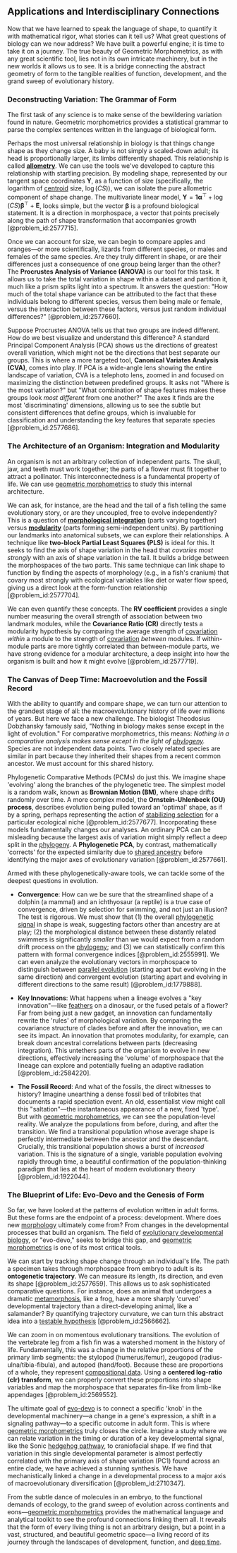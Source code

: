 ## Applications and Interdisciplinary Connections

Now that we have learned to speak the language of shape, to quantify it with mathematical rigor, what stories can it tell us? What great questions of biology can we now address? We have built a powerful engine; it is time to take it on a journey. The true beauty of Geometric Morphometrics, as with any great scientific tool, lies not in its own intricate machinery, but in the new worlds it allows us to see. It is a bridge connecting the abstract geometry of form to the tangible realities of function, development, and the grand sweep of evolutionary history.

### Deconstructing Variation: The Grammar of Form

The first task of any science is to make sense of the bewildering variation found in nature. Geometric morphometrics provides a statistical grammar to parse the complex sentences written in the language of biological form.

Perhaps the most universal relationship in biology is that things change shape as they change size. A baby is not simply a scaled-down adult; its head is proportionally larger, its limbs differently shaped. This relationship is called **[allometry](@article_id:170277)**. We can use the tools we've developed to capture this relationship with startling precision. By modeling shape, represented by our tangent space coordinates $\mathbf{Y}$, as a function of size (specifically, the logarithm of [centroid](@article_id:264521) size, $\log(CS)$), we can isolate the pure allometric component of shape change. The multivariate linear model, $\mathbf{Y}=\mathbf{1}\boldsymbol{\alpha}^\top+\log(CS)\boldsymbol{\beta}^\top+\mathbf{E}$, looks simple, but the vector $\boldsymbol{\beta}$ is a profound biological statement. It is a direction in morphospace, a vector that points precisely along the path of shape transformation that accompanies growth [@problem_id:2577715].

Once we can account for size, we can begin to compare apples and oranges—or more scientifically, lizards from different species, or males and females of the same species. Are they truly different in shape, or are their differences just a consequence of one group being larger than the other? The **Procrustes Analysis of Variance (ANOVA)** is our tool for this task. It allows us to take the total variation in shape within a dataset and partition it, much like a prism splits light into a spectrum. It answers the question: "How much of the total shape variance can be attributed to the fact that these individuals belong to different species, versus them being male or female, versus the interaction between these factors, versus just random individual differences?" [@problem_id:2577660].

Suppose Procrustes ANOVA tells us that two groups are indeed different. How do we best visualize and understand this difference? A standard Principal Component Analysis (PCA) shows us the directions of greatest overall variation, which might not be the directions that best separate our groups. This is where a more targeted tool, **Canonical Variates Analysis (CVA)**, comes into play. If PCA is a wide-angle lens showing the entire landscape of variation, CVA is a telephoto lens, zoomed in and focused on maximizing the distinction between predefined groups. It asks not "Where is the most variation?" but "What combination of shape features makes these groups look *most different* from one another?" The axes it finds are the most 'discriminating' dimensions, allowing us to see the subtle but consistent differences that define groups, which is invaluable for classification and understanding the key features that separate species [@problem_id:2577686].

### The Architecture of an Organism: Integration and Modularity

An organism is not an arbitrary collection of independent parts. The skull, jaw, and teeth must work together; the parts of a flower must fit together to attract a pollinator. This interconnectedness is a fundamental property of life. We can use [geometric morphometrics](@article_id:166735) to study this internal architecture.

We can ask, for instance, are the head and the tail of a fish telling the same evolutionary story, or are they uncoupled, free to evolve independently? This is a question of **[morphological integration](@article_id:177146)** (parts varying together) versus **[modularity](@article_id:191037)** (parts forming semi-independent units). By partitioning our landmarks into anatomical subsets, we can explore their relationships. A technique like **two-block Partial Least Squares (PLS)** is ideal for this. It seeks to find the axis of shape variation in the head that *covaries most strongly* with an axis of shape variation in the tail. It builds a bridge between the morphospaces of the two parts. This same technique can link shape to function by finding the aspects of morphology (e.g., in a fish's cranium) that covary most strongly with ecological variables like diet or water flow speed, giving us a direct look at the form-function relationship [@problem_id:2577704].

We can even quantify these concepts. The **RV coefficient** provides a single number measuring the overall strength of association between two landmark modules, while the **Covariance Ratio (CR)** directly tests a modularity hypothesis by comparing the average strength of [covariation](@article_id:633603) *within* a module to the strength of [covariation](@article_id:633603) *between* modules. If within-module parts are more tightly correlated than between-module parts, we have strong evidence for a modular architecture, a deep insight into how the organism is built and how it might evolve [@problem_id:2577719].

### The Canvas of Deep Time: Macroevolution and the Fossil Record

With the ability to quantify and compare shape, we can turn our attention to the grandest stage of all: the macroevolutionary history of life over millions of years. But here we face a new challenge. The biologist Theodosius Dobzhansky famously said, "Nothing in biology makes sense except in the light of evolution." For comparative morphometrics, this means: *Nothing in a comparative analysis makes sense except in the light of [phylogeny](@article_id:137296).* Species are not independent data points. Two closely related species are similar in part because they inherited their shapes from a recent common ancestor. We must account for this shared history.

Phylogenetic Comparative Methods (PCMs) do just this. We imagine shape 'evolving' along the branches of the phylogenetic tree. The simplest model is a random walk, known as **Brownian Motion (BM)**, where shape drifts randomly over time. A more complex model, the **Ornstein-Uhlenbeck (OU) process**, describes evolution being pulled toward an 'optimal' shape, as if by a spring, perhaps representing the action of [stabilizing selection](@article_id:138319) for a particular ecological niche [@problem_id:2577677]. Incorporating these models fundamentally changes our analyses. An ordinary PCA can be misleading because the largest axis of variation might simply reflect a deep split in the [phylogeny](@article_id:137296). A **Phylogenetic PCA**, by contrast, mathematically 'corrects' for the expected similarity due to [shared ancestry](@article_id:175425) before identifying the major axes of evolutionary variation [@problem_id:2577661].

Armed with these phylogenetically-aware tools, we can tackle some of the deepest questions in evolution.
-   **Convergence**: How can we be sure that the streamlined shape of a dolphin (a mammal) and an ichthyosaur (a reptile) is a true case of convergence, driven by selection for swimming, and not just an illusion? The test is rigorous. We must show that (1) the overall [phylogenetic signal](@article_id:264621) in shape is weak, suggesting factors other than ancestry are at play; (2) the morphological distance between these distantly related swimmers is significantly *smaller* than we would expect from a random drift process on the [phylogeny](@article_id:137296); and (3) we can statistically confirm this pattern with formal convergence indices [@problem_id:2555991]. We can even analyze the evolutionary vectors in morphospace to distinguish between [parallel evolution](@article_id:262996) (starting apart but evolving in the same direction) and convergent evolution (starting apart and evolving in different directions to the same result) [@problem_id:1779888].

-   **Key Innovations**: What happens when a lineage evolves a "key innovation"—like [feathers](@article_id:166138) on a dinosaur, or the fused petals of a flower? Far from being just a new gadget, an innovation can fundamentally rewrite the 'rules' of morphological variation. By comparing the covariance structure of clades before and after the innovation, we can see its impact. An innovation that promotes modularity, for example, can break down ancestral correlations between parts (decreasing integration). This untethers parts of the organism to evolve in new directions, effectively increasing the 'volume' of morphospace that the lineage can explore and potentially fueling an adaptive radiation [@problem_id:2584220].

-   **The Fossil Record**: And what of the fossils, the direct witnesses to history? Imagine unearthing a dense fossil bed of trilobites that documents a rapid speciation event. An old, essentialist view might call this "saltation"—the instantaneous appearance of a new, fixed 'type'. But with [geometric morphometrics](@article_id:166735), we can see the population-level reality. We analyze the populations from before, during, and after the transition. We find a transitional population whose average shape is perfectly intermediate between the ancestor and the descendant. Crucially, this transitional population shows a burst of *increased* variation. This is the signature of a single, variable population evolving rapidly through time, a beautiful confirmation of the population-thinking paradigm that lies at the heart of modern evolutionary theory [@problem_id:1922044].

### The Blueprint of Life: Evo-Devo and the Genesis of Form

So far, we have looked at the patterns of evolution written in adult forms. But these forms are the endpoint of a process: development. Where does new [morphology](@article_id:272591) ultimately come from? From changes in the developmental processes that build an organism. The field of [evolutionary developmental biology](@article_id:138026), or "evo-devo," seeks to bridge this gap, and [geometric morphometrics](@article_id:166735) is one of its most critical tools.

We can start by tracking shape change through an individual's life. The path a specimen takes through morphospace from embryo to adult is its **ontogenetic trajectory**. We can measure its length, its direction, and even its shape [@problem_id:2577659]. This allows us to ask sophisticated comparative questions. For instance, does an animal that undergoes a dramatic [metamorphosis](@article_id:190926), like a frog, have a more sharply 'curved' developmental trajectory than a direct-developing animal, like a salamander? By quantifying trajectory curvature, we can turn this abstract idea into a [testable hypothesis](@article_id:193229) [@problem_id:2566662].

We can zoom in on momentous evolutionary transitions. The evolution of the vertebrate leg from a fish fin was a watershed moment in the history of life. Fundamentally, this was a change in the relative proportions of the primary limb segments: the stylopod (humerus/femur), zeugopod (radius-ulna/tibia-fibula), and autopod (hand/foot). Because these are proportions of a whole, they represent [compositional data](@article_id:152985). Using a **centered log-ratio (clr) transform**, we can properly convert these proportions into shape variables and map the morphospace that separates fin-like from limb-like appendages [@problem_id:2569552].

The ultimate goal of [evo-devo](@article_id:142290) is to connect a specific 'knob' in the developmental machinery—a change in a gene's expression, a shift in a signaling pathway—to a specific outcome in adult form. This is where [geometric morphometrics](@article_id:166735) truly closes the circle. Imagine a study where we can relate variation in the timing or duration of a key developmental signal, like the Sonic [hedgehog pathway](@article_id:198250), to craniofacial shape. If we find that variation in this single developmental parameter is almost perfectly correlated with the primary axis of shape variation (PC1) found across an entire clade, we have achieved a stunning synthesis. We have mechanistically linked a change in a developmental process to a major axis of macroevolutionary diversification [@problem_id:2710347].

From the subtle dance of molecules in an embryo, to the functional demands of ecology, to the grand sweep of evolution across continents and eons—[geometric morphometrics](@article_id:166735) provides the mathematical language and analytical toolkit to see the profound connections linking them all. It reveals that the form of every living thing is not an arbitrary design, but a point in a vast, structured, and beautiful geometric space—a living record of its journey through the landscapes of development, function, and [deep time](@article_id:174645).